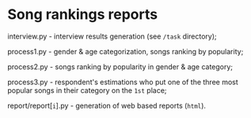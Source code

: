 # Song rankings reports

interview.py - interview results generation (see `/task` directory);

process1.py - gender & age categorization, songs ranking by popularity;

process2.py - songs ranking by popularity in gender & age category;

process3.py - respondent's estimations who put one of the three most popular songs in their category on the `1st` place;

report/report[`i`].py - generation of web based reports (`html`).
